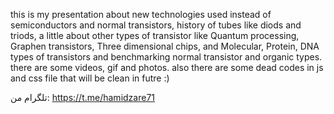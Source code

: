 this is my presentation about new technologies used instead of semiconductors and normal transistors,
history of tubes like diods and triods,
a little about other types of transistor like Quantum processing, Graphen transistors, Three dimensional chips, and Molecular, Protein, DNA types of transistors and benchmarking normal transistor and organic types.
there are some videos, gif and photos. also there are some dead codes in js and css file that will be clean in futre :)

تلگرام من: https://t.me/hamidzare71
